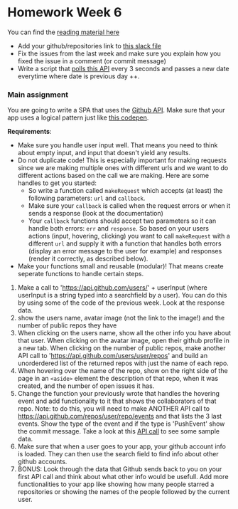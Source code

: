 # Homework Week 6
You can find the [reading material here](https://github.com/HackYourFuture/JavaScript/blob/master/Week6/README.md)

- Add your github/repositories link to [this slack file](https://slack-files.com/T0EJTUQ87-F5DAMGML5-cd687fd9b6)
- Fix the issues from the last week and make sure you explain how you fixed the issue in a comment (or commit message)
- Write a script that [polls this API](https://sunrise-sunset.org/api) every 3 seconds and passes a new date everytime where date is previous day ++.

### Main assignment
You are going to write a SPA that uses the [Github API](https://developer.github.com/guides/getting-started/). Make sure that your app uses a logical pattern just like [this codepen](http://codepen.io/Razpudding/pen/MmVpeW).

__Requirements__:
- Make sure you handle user input well. That means you need to think about empty input, and input that doesn't yield any results.
- Do not duplicate code! This is especially important for making requests since we are making multiple ones with different urls and we want to do different actions based on the call we are making. Here are some handles to get you started:
  - So write a function called `makeRequest` which accepts (at least) the following parameters: `url` and `callback`.
  - Make sure your `callback` is called when the request errors or when it sends a response (look at the documentation)
  - Your `callback` functions should accept two parameters so it can handle both errors: `err` and `response`.
  So based on your users actions (input, hovering, clicking) you want to call `makeRequest` with a different `url` and supply it with a function that handles both errors (display an error message to the user for example) and responses (render it correctly, as described below). 
 - Make your functions small and reusable (modular)! That means create seperate functions to handle certain steps. 
  
1. Make a call to 'https://api.github.com/users/' + userInput (where userInput is a string typed into a searchfield by a user). You can do this by using some of the code of the previous week. Look at the response data.
2. show the users name, avatar image (not the link to the image!) and the number of public repos they have
3. When clicking on the users name, show all the other info you have about that user. When clicking on the avatar image, open their github profile in a new tab. When clicking on the number of public repos, make another API call to 'https://api.github.com/users/user/repos' and build an unorderdered list of the returned repos with just the name of each repo.
4. When hovering over the name of the repo, show on the right side of the page in an `<aside>` element the description of that repo, when it was created, and the number of open issues it has.
5. Change the function your previously wrote that handles the hovering event and add functionality to it that shows the collaborators of that repo. Note: to do this, you will need to make ANOTHER API call to https://api.github.com/repos/user/repo/events and that lists the 3 last events. Show the type of the event and if the type is 'PushEvent' show the commit message. Take a look at this [API call](https://api.github.com/repos/Razpudding/realtime-slack/events) to see some sample data.
6. Make sure that when a user goes to your app, your github account info is loaded. They can then use the search field to find info about other github accounts.
7. BONUS: Look through the data that Github sends back to you on your first API call and think about what other info would be usefull. Add more functionalities to your app like showing how many people starred a repositories or showing the names of the people followed by the current user.
